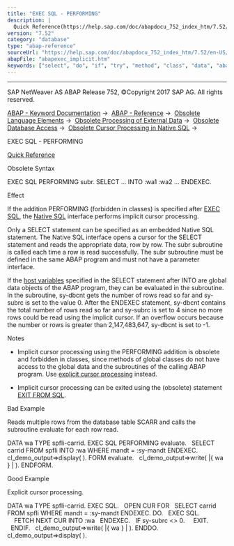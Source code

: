 ```yaml
---
title: "EXEC SQL - PERFORMING"
description: |
  Quick Reference(https://help.sap.com/doc/abapdocu_752_index_htm/7.52/en-US/abapexec_sql_shortref.htm) Obsolete Syntax EXEC SQL PERFORMING subr. SELECT ... INTO :wa1 :wa2 ... ENDEXEC. Effect If the addition PERFORMING (forbidden in classes) is specified after EXEC SQL(https://help.sap.com/doc/aba
version: "7.52"
category: "database"
type: "abap-reference"
sourceUrl: "https://help.sap.com/doc/abapdocu_752_index_htm/7.52/en-US/abapexec_implicit.htm"
abapFile: "abapexec_implicit.htm"
keywords: ["select", "do", "if", "try", "method", "class", "data", "abapexec", "implicit"]
---
```


* * *

SAP NetWeaver AS ABAP Release 752, ©Copyright 2017 SAP AG. All rights reserved.

[ABAP - Keyword Documentation](https://help.sap.com/doc/abapdocu_752_index_htm/7.52/en-US/abenabap.htm) →  [ABAP - Reference](https://help.sap.com/doc/abapdocu_752_index_htm/7.52/en-US/abenabap_reference.htm) →  [Obsolete Language Elements](https://help.sap.com/doc/abapdocu_752_index_htm/7.52/en-US/abenabap_obsolete.htm) →  [Obsolete Processing of External Data](https://help.sap.com/doc/abapdocu_752_index_htm/7.52/en-US/abendata_storage_obsolete.htm) →  [Obsolete Database Access](https://help.sap.com/doc/abapdocu_752_index_htm/7.52/en-US/abendatabase_access_obsolete.htm) →  [Obsolete Cursor Processing in Native SQL](https://help.sap.com/doc/abapdocu_752_index_htm/7.52/en-US/abenexec_sql_cursor_implicit.htm) → 

EXEC SQL - PERFORMING

[Quick Reference](https://help.sap.com/doc/abapdocu_752_index_htm/7.52/en-US/abapexec_sql_shortref.htm)

Obsolete Syntax

EXEC SQL PERFORMING subr.
SELECT ... INTO :wa1 :wa2 ...
ENDEXEC.

Effect

If the addition PERFORMING (forbidden in classes) is specified after [EXEC SQL](https://help.sap.com/doc/abapdocu_752_index_htm/7.52/en-US/abapexec.htm), the [Native SQL](https://help.sap.com/doc/abapdocu_752_index_htm/7.52/en-US/abennative_sql_glosry.htm "Glossary Entry") interface performs implicit cursor processing.

Only a SELECT statement can be specified as an embedded Native SQL statement. The Native SQL interface opens a cursor for the SELECT statement and reads the appropriate data, row by row. The subr subroutine is called each time a row is read successfully. The subr subroutine must be defined in the same ABAP program and must not have a parameter interface.

If the [host variables](https://help.sap.com/doc/abapdocu_752_index_htm/7.52/en-US/abapexec_host.htm) specified in the SELECT statement after INTO are global data objects of the ABAP program, they can be evaluated in the subroutine. In the subroutine, sy-dbcnt gets the number of rows read so far and sy-subrc is set to the value 0. After the ENDEXEC statement, sy-dbcnt contains the total number of rows read so far and sy-subrc is set to 4 since no more rows could be read using the implicit cursor. If an overflow occurs because the number or rows is greater than 2,147,483,647, sy-dbcnt is set to -1.

Notes

-   Implicit cursor processing using the PERFORMING addition is obsolete and forbidden in classes, since methods of global classes do not have access to the global data and the subroutines of the calling ABAP program. Use [explicit cursor processing](https://help.sap.com/doc/abapdocu_752_index_htm/7.52/en-US/abapexec_cursor.htm) instead.
    
-   Implicit cursor processing can be exited using the (obsolete) statement [EXIT FROM SQL](https://help.sap.com/doc/abapdocu_752_index_htm/7.52/en-US/abapexit_sql.htm).
    

Bad Example

Reads multiple rows from the database table SCARR and calls the subroutine evaluate for each row read.

DATA wa TYPE spfli-carrid.
EXEC SQL PERFORMING evaluate.
  SELECT carrid FROM spfli INTO :wa WHERE mandt = :sy-mandt
ENDEXEC.
cl\_demo\_output=>display( ).
FORM evaluate.
  cl\_demo\_output=>write( |{ wa } | ).
ENDFORM.

Good Example

Explicit cursor processing.

DATA wa TYPE spfli-carrid.
EXEC SQL.
  OPEN CUR FOR
  SELECT carrid FROM spfli WHERE mandt = :sy-mandt
ENDEXEC.
DO.
  EXEC SQL.
    FETCH NEXT CUR INTO :wa
  ENDEXEC.
  IF sy-subrc <> 0.
    EXIT.
  ENDIF.
  cl\_demo\_output=>write( |{ wa } | ).
ENDDO.
cl\_demo\_output=>display( ).